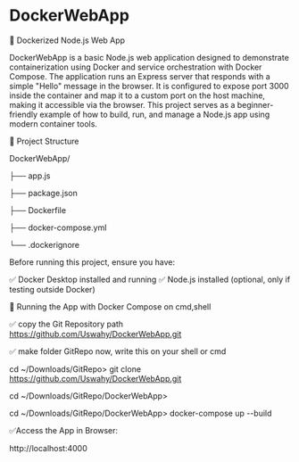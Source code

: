 # DockerWebApp
🚀 Dockerized Node.js Web App

DockerWebApp is a basic Node.js web application designed to demonstrate containerization using Docker and service orchestration with Docker Compose. The application runs an Express server that responds with a simple "Hello" message in the browser. It is configured to expose port 3000 inside the container and map it to a custom port on the host machine, making it accessible via the browser. This project serves as a beginner-friendly example of how to build, run, and manage a Node.js app using modern container tools.

📂 Project Structure

DockerWebApp/

├── app.js

├── package.json

├── Dockerfile

├── docker-compose.yml

└── .dockerignore

Before running this project, ensure you have:

✅ Docker Desktop installed and running ✅ Node.js installed (optional, only if testing outside Docker)

🚀 Running the App with Docker Compose on cmd,shell

✅ copy the Git Repository path https://github.com/Uswahy/DockerWebApp.git

✅ make folder GitRepo now, write this on your shell or cmd

cd ~/Downloads/GitRepo> git clone https://github.com/Uswahy/DockerWebApp.git

cd ~/Downloads/GitRepo/DockerWebApp>

cd ~/Downloads/GitRepo/DockerWebApp> docker-compose up --build

✅Access the App in Browser:

http://localhost:4000

